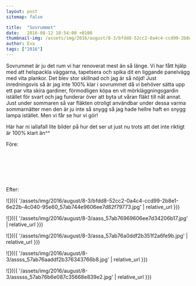 ```yaml
---
layout: post
sitemap: false

title:  "Sovrummet"
date:   2016-08-12 10:54:00 +0100
thumbnail-img: /assets/img/2016/august/8-3/bfdd8-52cc2-0a4c4-ccd99-2b8e1-6e22b-4c040-95e60_57ab744e9606ee7d82f79773.jpg
author: Eva
tags: ["2016"]
---
```


Sovrummet är ju det rum vi har renoverat mest än så länge. Vi har fått hjälp med att helspackla väggarna, tapetsera och spika dit en liggande panelvägg med vita plankor. Det blev stor skillnad och jag är så nöjd! Just inredningsvis så är jag inte 100% klar i sovrummet då vi behöver sätta upp ett par vita skira gardiner, förmodligen köpa en vit mörkläggningsgardin istället för svart och jag funderar över att byta ut våran fläkt till nåt annat. Just under sommaren så var fläkten otroligt användbar under dessa varma sommarnätter men den är ju inte så snygg så jag hade hellre haft en snygg lampa istället. Men vi får se hur vi gör! 

Här har ni iallafall lite bilder på hur det ser ut just nu trots att det inte riktigt är 100% klart än^^

Före:  




 










 




 







Efter:

![]({{ '/assets/img/2016/august/8-3/bfdd8-52cc2-0a4c4-ccd99-2b8e1-6e22b-4c040-95e60_57ab744e9606ee7d82f79773.jpg'  | relative_url }})

![]({{ '/assets/img/2016/august/8-3/aass_57ab76969606ee7d34206b17.jpg'  | relative_url }})

![]({{ '/assets/img/2016/august/8-3/assa_57ab76a0ddf2b351f2a6fe9b.jpg'  | relative_url }})

![]({{ '/assets/img/2016/august/8-3/assss_57ab76aaddf2b376343766b8.jpg'  | relative_url }})

![]({{ '/assets/img/2016/august/8-3/asssss_57ab76b6e087c35668e839e2.jpg'  | relative_url }})

